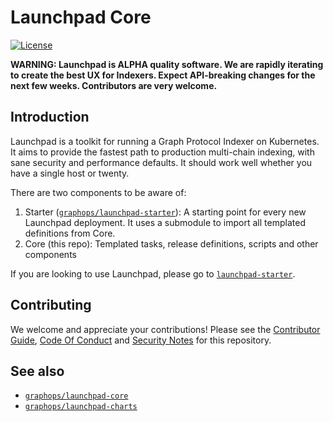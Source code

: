 # Launchpad Core

[![License](https://img.shields.io/badge/License-Apache%202.0-blue.svg)](https://opensource.org/licenses/Apache-2.0)

**WARNING: Launchpad is ALPHA quality software. We are rapidly iterating to create the best UX for Indexers. Expect API-breaking changes for the next few weeks. Contributors are very welcome.**

## Introduction

Launchpad is a toolkit for running a Graph Protocol Indexer on Kubernetes. It aims to provide the fastest path to production multi-chain indexing, with sane security and performance defaults. It should work well whether you have a single host or twenty.

There are two components to be aware of:

1. Starter ([`graphops/launchpad-starter`](https://github.com/graphops/launchpad-starter)): A starting point for every new Launchpad deployment. It uses a submodule to import all templated definitions from Core.
2. Core (this repo): Templated tasks, release definitions, scripts and other components

If you are looking to use Launchpad, please go to [`launchpad-starter`](https://github.com/graphops/launchpad-starter).

## Contributing

We welcome and appreciate your contributions! Please see the [Contributor Guide](/CONTRIBUTING.md), [Code Of Conduct](/CODE_OF_CONDUCT.md) and [Security Notes](/SECURITY.md) for this repository.

## See also

- [`graphops/launchpad-core`](https://github.com/graphops/launchpad-core)
- [`graphops/launchpad-charts`](https://github.com/graphops/launchpad-charts)
